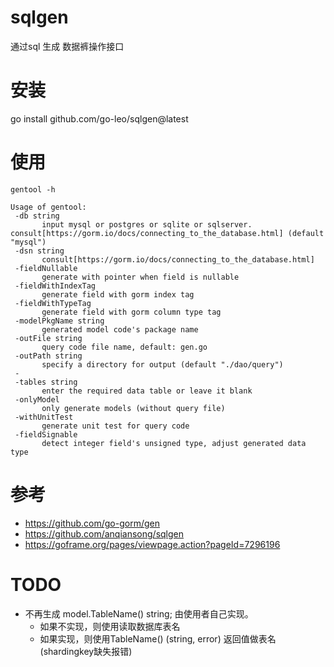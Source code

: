 # sqlgen
通过sql 生成 数据裤操作接口

# 安装
go install github.com/go-leo/sqlgen@latest

# 使用
```
gentool -h

Usage of gentool:
 -db string
       input mysql or postgres or sqlite or sqlserver. consult[https://gorm.io/docs/connecting_to_the_database.html] (default "mysql")
 -dsn string
       consult[https://gorm.io/docs/connecting_to_the_database.html]
 -fieldNullable
       generate with pointer when field is nullable
 -fieldWithIndexTag
       generate field with gorm index tag
 -fieldWithTypeTag
       generate field with gorm column type tag
 -modelPkgName string
       generated model code's package name
 -outFile string
       query code file name, default: gen.go
 -outPath string
       specify a directory for output (default "./dao/query")
 -
 -tables string
       enter the required data table or leave it blank
 -onlyModel
       only generate models (without query file)
 -withUnitTest
       generate unit test for query code
 -fieldSignable
       detect integer field's unsigned type, adjust generated data type
```

# 参考
- https://github.com/go-gorm/gen
- https://github.com/anqiansong/sqlgen
- https://goframe.org/pages/viewpage.action?pageId=7296196
  
# TODO
- 不再生成 model.TableName() string; 由使用者自己实现。
  - 如果不实现，则使用读取数据库表名
  - 如果实现，则使用TableName() (string, error) 返回值做表名(shardingkey缺失报错)